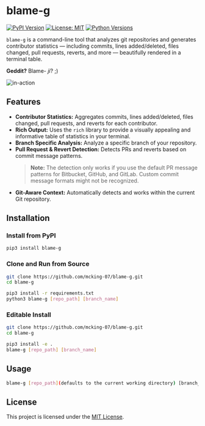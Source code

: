 # blame-g

[![PyPI Version](https://img.shields.io/pypi/v/blame-g)](https://pypi.org/project/blame-g/)
[![License: MIT](https://img.shields.io/badge/License-MIT-yellow.svg)](https://opensource.org/licenses/MIT)
[![Python Versions](https://img.shields.io/pypi/pyversions/blame-g)](https://pypi.org/project/blame-g/)

`blame-g` is a command-line tool that analyzes git repositories and generates contributor statistics — including commits, lines added/deleted, files changed, pull requests, reverts, and more — beautifully rendered in a terminal table.

**Geddit?** Blame- *ji*? ;)

![in-action](/assets/blame-g.png)

## Features

- **Contributor Statistics:**  Aggregates commits, lines added/deleted, files changed, pull requests, and reverts for each contributor.
- **Rich Output:** Uses the `rich` library to provide a visually appealing and informative table of statistics in your terminal.
- **Branch Specific Analysis:**  Analyze a specific branch of your repository.
- **Pull Request & Revert Detection:** Detects PRs and reverts based on commit message patterns.
  > **Note:** The detection only works if you use the default PR message patterns for Bitbucket, GitHub, and GitLab. Custom commit message formats might not be recognized.
- **Git-Aware Context:** Automatically detects and works within the current Git repository.

## Installation

### Install from PyPI

```sh
pip3 install blame-g
```

### Clone and Run from Source

```sh
git clone https://github.com/mcking-07/blame-g.git
cd blame-g

pip3 install -r requirements.txt
python3 blame-g [repo_path] [branch_name]
```

### Editable Install

```sh
git clone https://github.com/mcking-07/blame-g.git
cd blame-g

pip3 install -e .
blame-g [repo_path] [branch_name]
```

## Usage

```sh
blame-g [repo_path](defaults to the current working directory) [branch_name](defaults to main or master)
```

## License

This project is licensed under the [MIT License](https://opensource.org/licenses/MIT).

